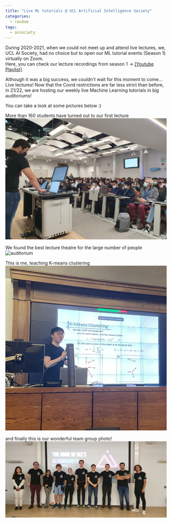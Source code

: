 ```yaml
---
title: "Live ML tutorials @ UCL Artificial Intelligence Society"
categories:
  - random
tags:
  - aisociety
---
```


During 2020-2021, when we could not meet up and attend live lectures, 
we, UCL AI Society, had no choice but to open our ML tutorial events (Season 1) virtually on Zoom.  
Here, you can check our lecture recordings from season 1 -> [\[Youtube Playlist\]](https://youtube.com/playlist?list=PL4JaWnfkTBbOLFG8xW5Ggtj_nRpgyDhIQ).  

Although it was a big success, we couldn't wait for this moment to come...  
Live lectures! Now that the Covid restrictions are far less strict than before, 
in 21/22, we are hosting our weekly live Machine Learning tutorials in big auditoriums!

You can take a look at some pictures below :)  

More than 160 students have turned out to our first lecture  
![first_lecture](/images/ai_soc/first_lecture.JPG)  

We found the best lecture theatre for the large number of people  
![auditorium](/images/ai_soc/auditorium.JPG)  

This is me, teaching K-means clustering  
![me_teaching](/images/ai_soc/me_teaching.jpg)  

and finally this is our wonderful team group photo!  
![group_pic](/images/ai_soc/committee_group_pic.JPG)  






